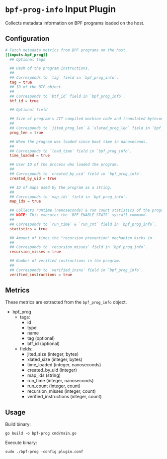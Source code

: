 # `bpf-prog-info` Input Plugin

Collects metadata information on BPF programs loaded on the host.

## Configuration

```conf
# Fetch metadata metrics from BPF programs on the host.
[[inputs.bpf_prog]]
  ## Optional tags

  ## Hash of the program instructions.
  ##
  ## Corresponds to `tag` field in `bpf_prog_info`.
  tag = true
  ## ID of the BTF object.
  ##
  ## Corresponds to `btf_id` field in `bpf_prog_info`.
  btf_id = true

  ## Optional field

  ## Size of program's JIT-compiled machine code and translated bytecode in bytes.
  ##
  ## Corresponds to `jited_prog_len` & `xlated_prog_len` field in `bpf_prog_info`.
  prog_len = true

  ## When the program was loaded since boot time in nanoseconds.
  ##
  ## Corresponds to `load_time` field in `bpf_prog_info`.
  time_loaded = true

  ## User ID of the process who loaded the program.
  ##
  ## Corresponds to `created_by_uid` field in `bpf_prog_info`.
  created_by_uid = true

  ## ID of maps used by the program as a string.
  ##
  ## Corresponds to `map_ids` field in `bpf_prog_info`.
  map_ids = true

  ## Collects runtime (nanoseconds) & run count statistics of the program.
  ## NOTE: This executes the `BPF_ENABLE_STATS` syscall command.
  ##
  ## Corresponds to `run_time` & `run_cnt` field in `bpf_prog_info`.
  statistics = true

  ## Amount of times the "recursion prevention" mechanism kicks in.
  ##
  ## Corresponds to `recursion_misses` field in `bpf_prog_info`.
  recursion_misses = true

  ## Number of verified instructions in the program.
  ##
  ## Corresponds to `verified_insns` field in `bpf_prog_info`.
  verified_instructions = true
```

## Metrics

These metrics are extracted from the `bpf_prog_info` object.

- bpf_prog
  - tags:
    - id
    - type
    - name
    - tag (optional)
    - btf_id (optional)
  - fields:
    - jited_size (integer, bytes)
    - xlated_size (integer, bytes)
    - time_loaded (integer, nanoseconds)
    - created_by_uid (integer)
    - map_ids (string)
    - run_time (integer, nanoseconds)
    - run_count (integer, count)
    - recursion_misses (integer, count)
    - verified_instructions (integer, count)

## Usage

Build binary:

```golang
go build -o bpf-prog cmd/main.go
```

Execute binary:

```golang
sudo ./bpf-prog -config plugin.conf
```
